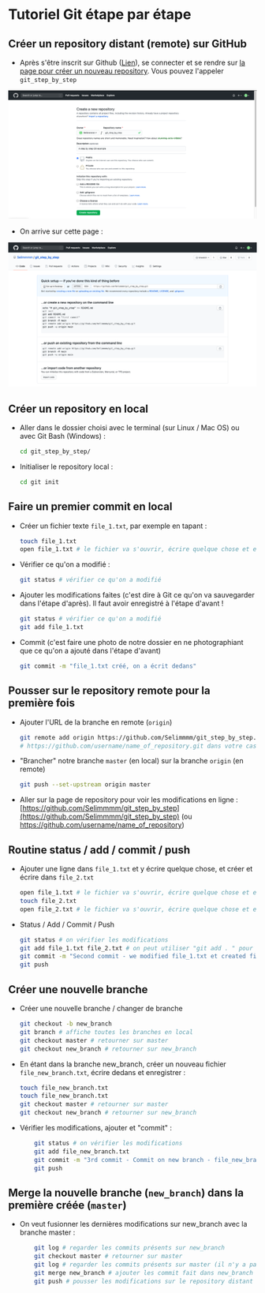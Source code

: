 
# Tutoriel Git étape par étape

## Créer un repository distant (remote) sur GitHub

- Après s'être inscrit sur Github ([Lien](https://github.com/join?source=login)), se connecter et se rendre sur [la page pour créer un nouveau repository](https://github.com/new). Vous pouvez l'appeler `git_step_by_step`

![Screenshot](images/create_repo_github.png)

- On arrive sur cette page :

![Screenshot](images/repo_created.png)


## Créer un repository en local

- Aller dans le dossier choisi avec le terminal (sur Linux / Mac OS) ou avec Git Bash (Windows) :

	```bash
	cd git_step_by_step/ 
	```

- Initialiser le repository local : 

	```bash
	cd git init
	```


## Faire un premier commit en local

- Créer un fichier texte `file_1.txt`, par exemple en tapant :

	```bash
	touch file_1.txt
	open file_1.txt # le fichier va s'ouvrir, écrire quelque chose et enregistrer
	```


- Vérifier ce qu'on a modifié :

	```bash
	git status # vérifier ce qu'on a modifié
	```

- Ajouter les modifications faites (c'est dire à Git ce qu'on va sauvegarder dans l'étape d'après). Il faut avoir enregistré à l'étape d'avant ! 

	```bash
	git status # vérifier ce qu'on a modifié
	git add file_1.txt 
	```

- Commit (c'est faire une photo de notre dossier en ne photographiant que ce qu'on a ajouté dans l'étape d'avant)

	```bash
	git commit -m "file_1.txt créé, on a écrit dedans"
	```


## Pousser sur le repository remote pour la première fois

- Ajouter l'URL de la branche en remote (`origin`)

	```bash
	git remote add origin https://github.com/Selimmmm/git_step_by_step.git
	# https://github.com/username/name_of_repository.git dans votre cas
	```


- "Brancher" notre branche `master` (en local) sur la branche `origin` (en remote)


	```bash
	git push --set-upstream origin master
	```


- Aller sur la page de repository pour voir les modifications en ligne : [https://github.com/Selimmmm/git_step_by_step](https://github.com/Selimmmm/git_step_by_step) (ou https://github.com/username/name_of_repository)



## Routine status / add / commit / push

- Ajouter une ligne dans `file_1.txt` et y écrire quelque chose, et créer et écrire dans `file_2.txt`

	```bash
	open file_1.txt # le fichier va s'ouvrir, écrire quelque chose et enregistrer
	touch file_2.txt
	open file_2.txt # le fichier va s'ouvrir, écrire quelque chose et enregistrer
	```

- Status / Add / Commit / Push

	```bash
	git status # on vérifier les modifications
	git add file_1.txt file_2.txt # on peut utiliser "git add . " pour ajouter toutes les modifications
	git commit -m "Second commit - we modified file_1.txt et created file_2.txt"
	git push
	```


## Créer une nouvelle branche

- Créer une nouvelle branche / changer de branche
	```bash
	git checkout -b new_branch
	git branch # affiche toutes les branches en local
	git checkout master # retourner sur master
	git checkout new_branch # retourner sur new_branch
	```


- En étant dans la branche new_branch, créer un nouveau fichier `file_new_branch.txt`, écrire dedans et enregistrer :

	```bash
	touch file_new_branch.txt
	touch file_new_branch.txt
	git checkout master # retourner sur master
	git checkout new_branch # retourner sur new_branch
	```


- Vérifier les modifications, ajouter et "commit" :

	```bash
		git status # on vérifier les modifications
		git add file_new_branch.txt 
		git commit -m "3rd commit - Commit on new branch - file_new_branch.txt created"
		git push
	```



## Merge la nouvelle branche (`new_branch`) dans la première créée (`master`)

- On veut fusionner les dernières modifications sur new_branch avec la branche master :

	```bash
		git log # regarder les commits présents sur new_branch
		git checkout master # retourner sur master
		git log # regarder les commits présents sur master (il n'y a pas le dernier qui est sur new_branch)
		git merge new_branch # ajouter les commit fait dans new_branch dans master
		git push # pousser les modifications sur le repository distant
	```
